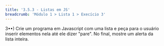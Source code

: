 ```yaml
---
title: '3.5.3 - Listas em JS'
breadcrumb: 'Módulo 1 > Lista 1 > Execício 3'
---
```


3••) Crie um programa em Javascript com uma lista e peça para o usuário inserir elementos nela até ele dizer "pare". No final, mostre um alerta da lista inteira.
